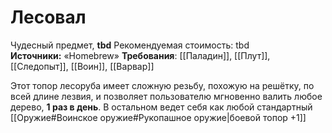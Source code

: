 # Лесовал

Чудесный предмет, **tbd**
Рекомендуемая стоимость: tbd
**Источники:** «Homebrew»
**Требования**: [[Паладин]], [[Плут]], [[Следопыт]], [[Воин]], [[Варвар]]

Этот топор лесоруба имеет сложную резьбу, похожую на решётку, по всей длине лезвия, и позволяет пользователю мгновенно валить любое дерево, **1 раз в день**. В остальном ведет себя как любой стандартный [[Оружие#Воинское оружие#Рукопашное оружие|боевой топор +1]]